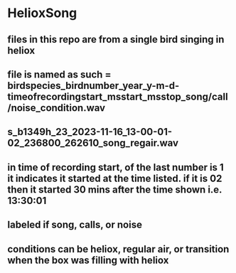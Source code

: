 # HelioxSong

## files in this repo are from a single bird singing in heliox 
## file is named as such = birdspecies_birdnumber_year_y-m-d-timeofrecordingstart_msstart_msstop_song/call/noise_condition.wav
## s_b1349h_23_2023-11-16_13-00-01-02_236800_262610_song_regair.wav
## in time of recording start, of the last number is 1 it indicates it started at the time listed. if it is 02 then it started 30 mins after the time shown i.e. 13:30:01
## labeled if song, calls, or noise 
## conditions can be heliox, regular air, or transition when the box was filling with heliox 
